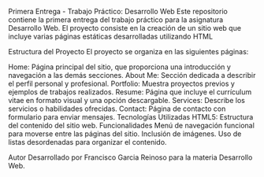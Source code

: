 Primera Entrega - Trabajo Práctico: Desarrollo Web
Este repositorio contiene la primera entrega del trabajo práctico para la asignatura Desarrollo Web. El proyecto consiste en la creación de un sitio web que incluye varias páginas estáticas desarrolladas utilizando HTML

Estructura del Proyecto
El proyecto se organiza en las siguientes páginas:

Home: Página principal del sitio, que proporciona una introducción y navegación a las demás secciones.
About Me: Sección dedicada a describir el perfil personal y profesional.
Portfolio: Muestra proyectos previos y ejemplos de trabajos realizados.
Resume: Página que incluye el currículum vitae en formato visual y una opción descargable.
Services: Describe los servicios o habilidades ofrecidas.
Contact: Página de contacto con formulario para enviar mensajes.
Tecnologías Utilizadas
HTML5: Estructura del contenido del sitio web.
Funcionalidades
Menú de navegación funcional para moverse entre las páginas del sitio.
Inclusión de imágenes.
Uso de listas desordenadas para organizar el contenido.

Autor
Desarrollado por Francisco Garcia Reinoso para la materia Desarrollo Web.

